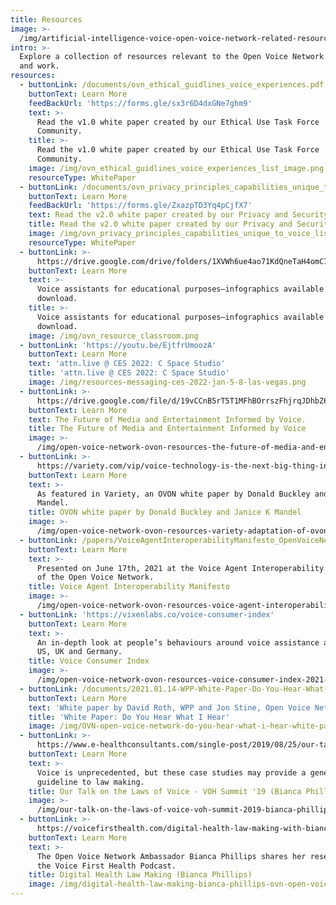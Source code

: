 ```yaml
---
title: Resources
image: >-
  /img/artificial-intelligence-voice-open-voice-network-related-resources_optimized.jpg
intro: >-
  Explore a collection of resources relevant to the Open Voice Network's mission
  and work.
resources:
  - buttonLink: /documents/ovn_ethical_guidlines_voice_experiences.pdf
    buttonText: Learn More
    feedBackUrl: 'https://forms.gle/sx3r6D4dxGNe7ghm9'
    text: >-
      Read the v1.0 white paper created by our Ethical Use Task Force
      Community. 
    title: >-
      Read the v1.0 white paper created by our Ethical Use Task Force
      Community. 
    image: /img/ovn_ethical_guidlines_voice_experiences_list_image.png
    resourceType: WhitePaper
  - buttonLink: /documents/ovn_privacy_principles_capabilities_unique_to_voice.pdf
    buttonText: Learn More
    feedBackUrl: 'https://forms.gle/ZxazpTD3Yq4pCjfX7'
    text: Read the v2.0 white paper created by our Privacy and Security Work Group
    title: Read the v2.0 white paper created by our Privacy and Security Work Group
    image: /img/ovn_privacy_principles_capabilities_unique_to_voice_list_image.png
    resourceType: WhitePaper
  - buttonLink: >-
      https://drive.google.com/drive/folders/1XVWh6ue4ao71KdQneTaH4omC7MRUle06?usp=sharing
    buttonText: Learn More
    text: >-
      Voice assistants for educational purposes—infographics available for
      download.
    title: >-
      Voice assistants for educational purposes—infographics available for
      download.
    image: /img/ovn_resource_classroom.png
  - buttonLink: 'https://youtu.be/EjtfrUmoozA'
    buttonText: Learn More
    text: 'attn.live @ CES 2022: C Space Studio'
    title: 'attn.live @ CES 2022: C Space Studio'
    image: /img/resources-messaging-ces-2022-jan-5-8-las-vegas.png
  - buttonLink: >-
      https://drive.google.com/file/d/19vCCnB5rT5T1MFhBOrrszFhjrqJDhbZ6/view?usp=sharing
    buttonText: Learn More
    text: The Future of Media and Entertainment Informed by Voice.
    title: The Future of Media and Entertainment Informed by Voice
    image: >-
      /img/open-voice-network-ovon-resources-the-future-of-media-and-entertainment-informed-by-voice-by-donald-buckley-and-janice-k-mandel.png
  - buttonLink: >-
      https://variety.com/vip/voice-technology-is-the-next-big-thing-in-media-and-entertainment-1235031704/
    buttonText: Learn More
    text: >-
      As featured in Variety, an OVON white paper by Donald Buckley and Janice K
      Mandel.
    title: OVON white paper by Donald Buckley and Janice K Mandel
    image: >-
      /img/open-voice-network-ovon-resources-variety-adaptation-of-ovon-media-and-entertainment-white-paper.png
  - buttonLink: /papers/VoiceAgentInteroperabilityManifesto_OpenVoiceNetwork.pdf
    buttonText: Learn More
    text: >-
      Presented on June 17th, 2021 at the Voice Agent Interoperability Workshop
      of the Open Voice Network.
    title: Voice Agent Interoperability Manifesto
    image: >-
      /img/open-voice-network-ovon-resources-voice-agent-interoperability-manifesto-voice-for-everyone.png
  - buttonLink: 'https://vixenlabs.co/voice-consumer-index'
    buttonText: Learn More
    text: >-
      An in-depth look at people’s behaviours around voice assistance across the
      US, UK and Germany.
    title: Voice Consumer Index
    image: >-
      /img/open-voice-network-ovon-resources-voice-consumer-index-2021-vixen-labs-research.png
  - buttonLink: /documents/2021.01.14-WPP-White-Paper-Do-You-Hear-What-I-Hear.pdf
    buttonText: Learn More
    text: 'White paper by David Roth, WPP and Jon Stine, Open Voice Network'
    title: 'White Paper: Do You Hear What I Hear'
    image: /img/OVN-open-voice-network-do-you-hear-what-i-hear-white-paper.png
  - buttonLink: >-
      https://www.e-healthconsultants.com/single-post/2019/08/25/our-talk-on-the-laws-of-voice-at-the-voh-summit-a-recap
    buttonText: Learn More
    text: >-
      Voice is unprecedented, but these case studies may provide a general
      guideline to law making. 
    title: Our Talk on the Laws of Voice - VOH Summit '19 (Bianca Phillips)
    image: >-
      /img/our-talk-on-the-laws-of-voice-voh-summit-2019-bianca-phillips-ovn-open-voice-network.png
  - buttonLink: >-
      https://voicefirsthealth.com/digital-health-law-making-with-bianca-phillips-2/
    buttonText: Learn More
    text: >-
      The Open Voice Network Ambassador Bianca Phillips shares her research on
      the Voice First Health Podcast. 
    title: Digital Health Law Making (Bianca Phillips)
    image: /img/digital-health-law-making-bianca-phillips-ovn-open-voice-network.png
---
```


